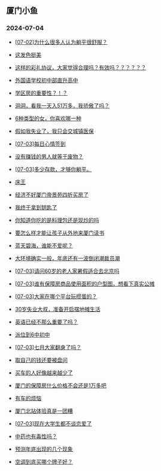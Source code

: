 ## 厦门小鱼 
### 2024-07-04

+ [[07-02]为什么很多人认为躺平很舒服？](http://bbs.xmfish.com/read-htm-tid-18213439.html)

+ [这发色挺美](http://bbs.xmfish.com/read-htm-tid-18213465.html)

+ [这样的彩礼协议，大家觉得合理吗？有效吗？？？？？？](http://bbs.xmfish.com/read-htm-tid-18213480.html)

+ [外国语学校初中部直升高中](http://bbs.xmfish.com/read-htm-tid-18213459.html)

+ [学区房的重要性？！？](http://bbs.xmfish.com/read-htm-tid-18213545.html)

+ [洞洞，看我一天入51万多，我骄傲了吗？](http://bbs.xmfish.com/read-htm-tid-18213634.html)

+ [6种类型的女，你喜欢哪一种](http://bbs.xmfish.com/read-htm-tid-18213473.html)

+ [假如我失业了，我只会交城镇医保](http://bbs.xmfish.com/read-htm-tid-18213443.html)

+ [[07-03]每日心情签到](http://bbs.xmfish.com/read-htm-tid-18213424.html)

+ [没有赚钱的男人就等于废物？](http://bbs.xmfish.com/read-htm-tid-18213575.html)

+ [[07-03]多少存款，才够你躺平。](http://bbs.xmfish.com/read-htm-tid-18213722.html)

+ [床王](http://bbs.xmfish.com/read-htm-tid-18213611.html)

+ [经济不好厦门帝景苑四折买房了](http://bbs.xmfish.com/read-htm-tid-18213808.html)

+ [我终于拿到钥匙了](http://bbs.xmfish.com/read-htm-tid-18213567.html)

+ [你知道你吃的是料理包还是现炒的吗](http://bbs.xmfish.com/read-htm-tid-18213642.html)

+ [要怎么样才能让孩子从外地来厦门读书](http://bbs.xmfish.com/read-htm-tid-18213718.html)

+ [蓝天碧海，谁能不爱呢？](http://bbs.xmfish.com/read-htm-tid-18213659.html)

+ [大环境确实一般，年底还有一波倒闭潮裁员潮](http://bbs.xmfish.com/read-htm-tid-18213810.html)

+ [[07-03]请问60岁的老人家暑假适合去北京吗](http://bbs.xmfish.com/read-htm-tid-18213721.html)

+ [[07-03]谁有保障房商品使用面积的户型图，想看下真实公摊](http://bbs.xmfish.com/read-htm-tid-18213683.html)

+ [[07-03]大家在哪个平台玩掼蛋的？](http://bbs.xmfish.com/read-htm-tid-18213861.html)

+ [30岁失业大叔，准备开启摆地摊生活](http://bbs.xmfish.com/read-htm-tid-18213893.html)

+ [英语已经不那么重要了吗？](http://bbs.xmfish.com/read-htm-tid-18213923.html)

+ [派位到6中初中](http://bbs.xmfish.com/read-htm-tid-18213846.html)

+ [[07-03]七月大家翻身了吗？](http://bbs.xmfish.com/read-htm-tid-18213748.html)

+ [取自己的钱还要被盘问](http://bbs.xmfish.com/read-htm-tid-18214010.html)

+ [买车的人好像越来越少了](http://bbs.xmfish.com/read-htm-tid-18213931.html)

+ [厦门的保障房什么价格不会还是1万多吧](http://bbs.xmfish.com/read-htm-tid-18213951.html)

+ [有车的烦恼](http://bbs.xmfish.com/read-htm-tid-18213932.html)

+ [厦门北站体验真是一团糟](http://bbs.xmfish.com/read-htm-tid-18214098.html)

+ [[07-03]现在大学生都不谈恋爱了](http://bbs.xmfish.com/read-htm-tid-18213862.html)

+ [中药也有毒性吗？](http://bbs.xmfish.com/read-htm-tid-18213929.html)

+ [预测年底出现的几个现象](http://bbs.xmfish.com/read-htm-tid-18214136.html)

+ [空调到底买哪个牌子好？](http://bbs.xmfish.com/read-htm-tid-18213925.html)

